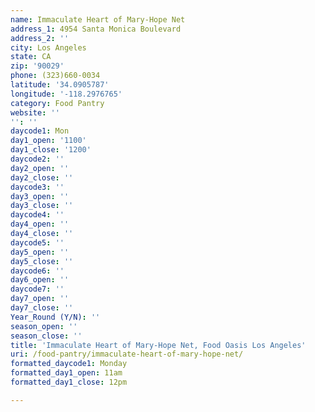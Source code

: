 ```yaml
---
name: Immaculate Heart of Mary-Hope Net
address_1: 4954 Santa Monica Boulevard
address_2: ''
city: Los Angeles
state: CA
zip: '90029'
phone: (323)660-0034
latitude: '34.0905787'
longitude: '-118.2976765'
category: Food Pantry
website: ''
'': ''
daycode1: Mon
day1_open: '1100'
day1_close: '1200'
daycode2: ''
day2_open: ''
day2_close: ''
daycode3: ''
day3_open: ''
day3_close: ''
daycode4: ''
day4_open: ''
day4_close: ''
daycode5: ''
day5_open: ''
day5_close: ''
daycode6: ''
day6_open: ''
daycode7: ''
day7_open: ''
day7_close: ''
Year_Round (Y/N): ''
season_open: ''
season_close: ''
title: 'Immaculate Heart of Mary-Hope Net, Food Oasis Los Angeles'
uri: /food-pantry/immaculate-heart-of-mary-hope-net/
formatted_daycode1: Monday
formatted_day1_open: 11am
formatted_day1_close: 12pm

---
```

